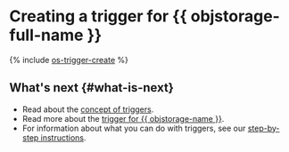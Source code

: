 # Creating a trigger for {{ objstorage-full-name }}

{% include [os-trigger-create](../../_includes/functions/os-trigger-create.md) %}

## What's next {#what-is-next}

- Read about the [concept of triggers](../concepts/trigger/index.md).
- Read more about the [trigger for {{ objstorage-name }}](../concepts/trigger/os-trigger.md).
- For information about what you can do with triggers, see our [step-by-step instructions](../operations/index.md).

